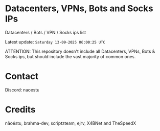# Datacenters, VPNs, Bots and Socks IPs
 
Datacenters / Bots / VPN / Socks ips list

Latest update: `Saturday 13-09-2025 06:00:25 UTC` 

ATTENTION: This repository doesn't include all Datacenters, VPNs, Bots & Socks ips, 
but should include the vast majority of common ones.

# Contact
Discord: naoestu

# Credits
nãoéstu, brahma-dev, scriptzteam, ejrv, X4BNet and TheSpeedX
